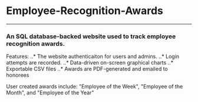 # Employee-Recognition-Awards
***

### An SQL database-backed website used to track employee recognition awards.

Features:
..* The website authenticaiton for users and admins.
..* Login attempts are recorded.
..* Data-driven on-screen graphical charts
..* Exportable CSV files
..* Awards are PDF-generated and emailed to honorees

User created awards include: 
  "Employee of the Week", "Employee of the Month", and "Employee of the Year" 

